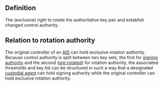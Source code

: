 ## Definition
The (exclusive) right to rotate the authoritative key pair and establish changed control authority.

## Relation to rotation authority
The original controller of an [AID](autonomic-identifier) can hold exclusive rotation authority. Because control authority is split between two key sets, the first for [signing authority](signing-authority) and the second ([pre-rotated](pre-rotation)) for rotation authority, the associated thresholds and key list can be structured in such a way that a designated [custodial agent](custodial-agent) can hold signing authority while the original controller can hold exclusive rotation authority.